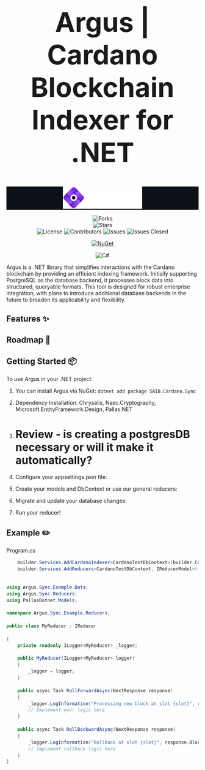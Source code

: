 <div align="center">
 <h1 style="font-size: 5em;">Argus | Cardano Blockchain Indexer for .NET</h1>
</div>  

<div align="center" style="background-color: #0d1117"> 
  <img src="/assets/asset.png" alt="Argus Logo"> 
</div> 

<div align="center"> 

![Forks](https://img.shields.io/github/forks/SAIB-Inc/Argus.svg?style=social)  
![Stars](https://img.shields.io/github/stars/SAIB-Inc/Argus.svg?style=social)  
![License](https://img.shields.io/badge/License-Apache%202.0-blue.svg) 
![Contributors](https://img.shields.io/github/contributors/SAIB-Inc/Argus.svg?label=Contributors) 
![Issues](https://img.shields.io/github/issues/SAIB-Inc/Argus.svg?label=Open%20Issues) 
![Issues Closed](https://img.shields.io/github/issues-closed/SAIB-Inc/Argus.svg?label=Closed%20Issues) 

<a href="https://www.nuget.org/packages/SAIB.Cardano.Sync"> 
    <img src="https://img.shields.io/nuget/v/SAIB.Cardano.Sync.svg" alt="NuGet"> 
</a> 

![C#](https://img.shields.io/badge/C%23-purple.svg) 

</div> 

Argus is a .NET library that simplifies interactions with the Cardano blockchain by providing an efficient indexing framework. Initially supporting PostgreSQL as the database backend, it processes block data into structured, queryable formats. This tool is designed for robust enterprise integration, with plans to introduce additional database backends in the future to broaden its applicability and flexibility. 

## Features :sparkles: 

  

## Roadmap :rocket: 

  

## Getting Started :package: 

  

To use Argus in your .NET project: 

1. You can install Argus via NuGet: 
    `dotnet add package SAIB.Cardano.Sync` 

2. Dependency Installation: 
    Chrysalis, Nsec.Cryptography, Microsoft.EntityFramework.Design, Pallas.NET 

3. # Review - is creating a postgresDB necessary or will it make it automatically? 

4. Configure your appsettings.json file: 

5. Create your models and DbContext or use our general reducers: 

6. Migrate and update your database changes: 

7. Run your reducer! 

  

## Example :pencil2:  


Program.cs 

```cs 
    builder.Services.AddCardanoIndexer<CardanoTestDbContext>(builder.Configuration); 
    builder.Services.AddReducers<CardanoTestDbContext, IReducerModel>([typeof(OutputBySlotReducer<>)]); 
``` 

```cs 

using Argus.Sync.Example.Data; 
using Argus.Sync.Reducers; 
using PallasDotnet.Models; 

namespace Argus.Sync.Example.Reducers; 

public class MyReducer : IReducer 

{ 
    private readonly ILogger<MyReducer> _logger; 

    public MyReducer(ILogger<MyReducer> logger) 
    { 
        _logger = logger; 
    } 

    public async Task RollForwardAsync(NextResponse response) 
    { 
        _logger.LogInformation("Processing new block at slot {slot}", response.Block.Slot); 
        // Implement your logic here 
    } 

    public async Task RollBackwardAsync(NextResponse response) 
    { 
        _logger.LogInformation("Rollback at slot {slot}", response.Block.Slot); 
        // Implement rollback logic here 
    } 
} 
``` 

 